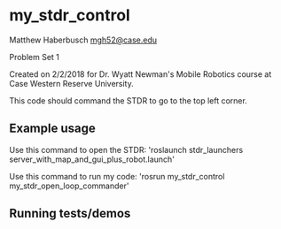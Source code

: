 # my_stdr_control

Matthew Haberbusch
mgh52@case.edu

Problem Set 1

Created on 2/2/2018 for Dr. Wyatt Newman's Mobile Robotics course at Case Western Reserve University.

This code should command the STDR to go to the top left corner. 

## Example usage

Use this command to open the STDR: 
'roslaunch stdr_launchers server_with_map_and_gui_plus_robot.launch'

Use this command to run my code: 
'rosrun my_stdr_control my_stdr_open_loop_commander'

## Running tests/demos
    
